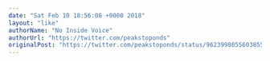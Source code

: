 ```yaml
---
date: "Sat Feb 10 18:56:08 +0000 2018"
layout: "like"
authorName: "No Inside Voice"
authorUrl: "https://twitter.com/peakstoponds"
originalPost: "https://twitter.com/peakstoponds/status/962399805560385536"
---
```

